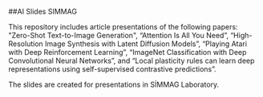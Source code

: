 ##AI Slides SIMMAG

This repository includes article presentations of the following papers: "Zero-Shot Text-to-Image Generation", “Attention Is All You Need”, “High- Resolution Image Synthesis with Latent Diffusion Models”, “Playing Atari with Deep Reinforcement Learning”, “ImageNet Classification with Deep Convolutional Neural Networks”, and “Local plasticity rules can learn deep representations using self-supervised contrastive predictions”.

The slides are created for presentations in SİMMAG Laboratory.
